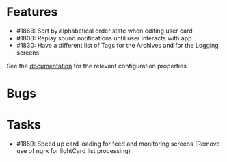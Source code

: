 # Features
* #1868: Sort by alphabetical order state when editing user card
* #1808: Replay sound notifications until user interacts with app
* #1830: Have a different list of Tags for the Archives and for the Logging screens


See the [documentation](https://opfab.github.io/documentation/archives/2.11.0.RELEASE/docs/single_page_doc.html#ui_properties) for the relevant configuration properties.


# Bugs

# Tasks

* #1859: Speed up card loading for feed and monitoring screens (Remove use of ngrx for lightCard list processing)


